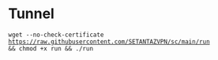 # Tunnel
<code>wget --no-check-certificate https://raw.githubusercontent.com/SETANTAZVPN/sc/main/run && chmod +x run && ./run </code>
